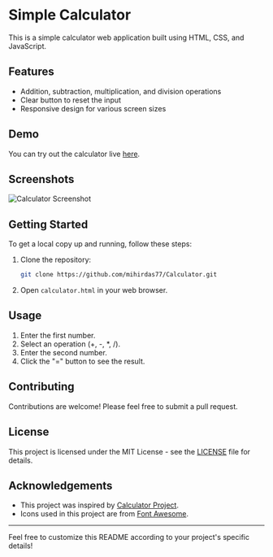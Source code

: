 # Simple Calculator

This is a simple calculator web application built using HTML, CSS, and JavaScript.

## Features

- Addition, subtraction, multiplication, and division operations
- Clear button to reset the input
- Responsive design for various screen sizes

## Demo

You can try out the calculator live [here](https://your-demo-link.com).

## Screenshots

![Calculator Screenshot](https://i.postimg.cc/76Hc9w15/Screenshot-2024-04-14-020047.png)

## Getting Started

To get a local copy up and running, follow these steps:

1. Clone the repository:

   ```bash
   git clone https://github.com/mihirdas77/Calculator.git
   ```

2. Open `calculator.html` in your web browser.

## Usage

1. Enter the first number.
2. Select an operation (+, -, *, /).
3. Enter the second number.
4. Click the "=" button to see the result.

## Contributing

Contributions are welcome! Please feel free to submit a pull request.

## License

This project is licensed under the MIT License - see the [LICENSE](LICENSE) file for details.

## Acknowledgements

- This project was inspired by [Calculator Project](https://github.com/another-user/calculator-project).
- Icons used in this project are from [Font Awesome](https://fontawesome.com/).

---

Feel free to customize this README according to your project's specific details!
